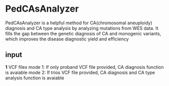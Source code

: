 # PedCAsAnalyzer
PedCAsAnalyzer is a helpful method for CA(chromosomal aneuploidy) diagnosis and CA type analysis by analyzing mutations from WES data. It fills the gap between the genetic diagnosis of CA and monogenic variants, which improves the disease diagnostic yield and efficiency

## input
**1** VCF files
mode 1: If only proband VCF file provided, CA diagnosis function is avaiable
mode 2: If trios VCF file provided, CA diagnosis and CA type analysis function is avaiable

